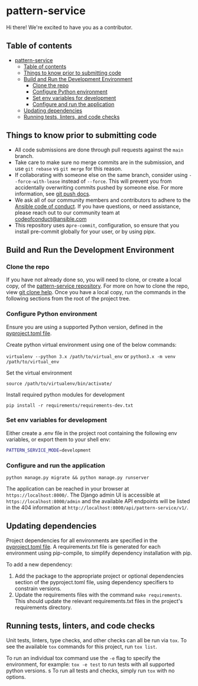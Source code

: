 # pattern-service

Hi there! We're excited to have you as a contributor.

## Table of contents

- [pattern-service](#pattern-service)
  - [Table of contents](#table-of-contents)
  - [Things to know prior to submitting code](#things-to-know-prior-to-submitting-code)
  - [Build and Run the Development Environment](#build-and-run-the-development-environment)
    - [Clone the repo](#clone-the-repo)
    - [Configure Python environment](#configure-python-environment)
    - [Set env variables for development](#set-env-variables-for-development)
    - [Configure and run the application](#configure-and-run-the-application)
  - [Updating dependencies](#updating-dependencies)
  - [Running tests, linters, and code checks](#running-tests-linters-and-code-checks)

## Things to know prior to submitting code

- All code submissions are done through pull requests against the `main` branch.
- Take care to make sure no merge commits are in the submission, and use `git rebase` vs `git merge` for this reason.
- If collaborating with someone else on the same branch, consider using `--force-with-lease` instead of `--force`. This will prevent you from accidentally overwriting commits pushed by someone else. For more information, see [git push docs](https://git-scm.com/docs/git-push#git-push---force-with-leaseltrefnamegt).
- We ask all of our community members and contributors to adhere to the [Ansible code of conduct](http://docs.ansible.com/ansible/latest/community/code_of_conduct.html). If you have questions, or need assistance, please reach out to our community team at [codeofconduct@ansible.com](mailto:codeofconduct@ansible.com)
- This repository uses a`pre-commit`, configuration, so ensure that you install pre-commit globally for your user, or by using pipx.

## Build and Run the Development Environment

### Clone the repo

If you have not already done so, you will need to clone, or create a local copy, of the [pattern-service repository](https://github.com/ansible/pattern-service).
For more on how to clone the repo, view [git clone help](https://git-scm.com/docs/git-clone).
Once you have a local copy, run the commands in the following sections from the root of the project tree.

### Configure Python environment

Ensure you are using a supported Python version, defined in the [pyproject.toml file](./pyproject.toml).

Create python virtual environment using one of the below commands:

`virtualenv --python 3.x /path/to/virtual_env` or `python3.x -m venv /path/to/virtual_env`

Set the virtual environment

`source /path/to/virtualenv/bin/activate/`

Install required python modules for development

`pip install -r requirements/requirements-dev.txt`

### Set env variables for development

Either create a .env file in the project root containing the following env variables, or export them to your shell env:

```bash
PATTERN_SERVICE_MODE=development
```

### Configure and run the application

`python manage.py migrate && python manage.py runserver`

The application can be reached in your browser at `https://localhost:8000/`. The Django admin UI is accessible at `https://localhost:8000/admin` and the available API endpoints will be listed in the 404 information at `http://localhost:8000/api/pattern-service/v1/`.

## Updating dependencies

Project dependencies for all environments are specified in the [pyproject.toml file](./pyproject.toml). A requirements.txt file is generated for each environment using pip-compile, to simplify dependency installation with pip.

To add a new dependency:

1. Add the package to the appropriate project or optional dependencies section of the pyproject.toml file, using dependency specifiers to constrain versions.
2. Update the requirements files with the command `make requirements`. This should update the relevant requirements.txt files in the project's requirements directory.

## Running tests, linters, and code checks

Unit tests, linters, type checks, and other checks can all be run via `tox`. To see the available `tox` commands for this project, run `tox list`.

To run an individual tox command use the `-e` flag to specify the environment, for example: `tox -e test` to run tests with all supported python versions.
s
To run all tests and checks, simply run `tox` with no options.
